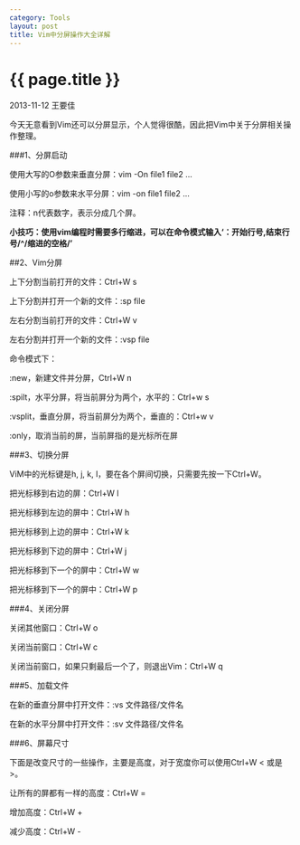 ```yaml
---
category: Tools
layout: post
title: Vim中分屏操作大全详解
---
```


{{ page.title }}
================

<p class="meta">2013-11-12 王要佳</p>

今天无意看到Vim还可以分屏显示，个人觉得很酷，因此把Vim中关于分屏相关操作整理。

###1、分屏启动

使用大写的O参数来垂直分屏：vim -On file1 file2 ...

使用小写的o参数来水平分屏：vim -on file1 file2 ...

注释：n代表数字，表示分成几个屏。

**小技巧：使用vim编程时需要多行缩进，可以在命令模式输入‘：开始行号,结束行号/^/缩进的空格/’**

##2、Vim分屏

上下分割当前打开的文件：Ctrl+W s

上下分割并打开一个新的文件：:sp file

左右分割当前打开的文件：Ctrl+W v

左右分割并打开一个新的文件：:vsp file

命令模式下：

:new，新建文件并分屏，Ctrl+W n

:spilt，水平分屏，将当前屏分为两个，水平的：Ctrl+w s

:vsplit，垂直分屏，将当前屏分为两个，垂直的：Ctrl+w v

:only，取消当前的屏，当前屏指的是光标所在屏


###3、切换分屏

ViM中的光标键是h, j, k, l，要在各个屏间切换，只需要先按一下Ctrl+W。

把光标移到右边的屏：Ctrl+W l

把光标移到左边的屏中：Ctrl+W h

把光标移到上边的屏中：Ctrl+W k

把光标移到下边的屏中：Ctrl+W j

把光标移到下一个的屏中：Ctrl+W w

把光标移到下一个的屏中：Ctrl+W p

###4、关闭分屏 

关闭其他窗口：Ctrl+W  o

关闭当前窗口：Ctrl+W c

关闭当前窗口，如果只剩最后一个了，则退出Vim：Ctrl+W q

###5、加载文件

在新的垂直分屏中打开文件：:vs 文件路径/文件名

在新的水平分屏中打开文件：:sv 文件路径/文件名

###6、屏幕尺寸

下面是改变尺寸的一些操作，主要是高度，对于宽度你可以使用Ctrl+W < 或是 >。

让所有的屏都有一样的高度：Ctrl+W =

增加高度：Ctrl+W +

减少高度：Ctrl+W -













